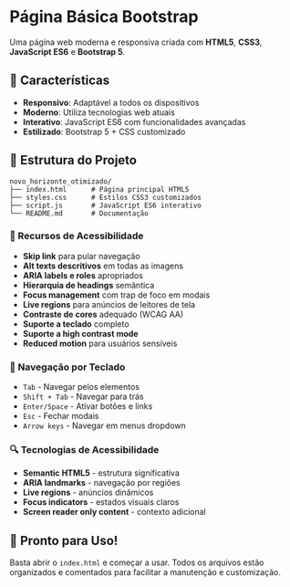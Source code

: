 # Página Básica Bootstrap

Uma página web moderna e responsiva criada com **HTML5**, **CSS3**, **JavaScript ES6** e **Bootstrap 5**.

## 🚀 Características

- **Responsivo**: Adaptável a todos os dispositivos
- **Moderno**: Utiliza tecnologias web atuais
- **Interativo**: JavaScript ES6 com funcionalidades avançadas
- **Estilizado**: Bootstrap 5 + CSS customizado

## 📁 Estrutura do Projeto

```
novo_horizonte_otimizado/
├── index.html      # Página principal HTML5
├── styles.css      # Estilos CSS3 customizados
├── script.js       # JavaScript ES6 interativo
└── README.md       # Documentação
```


### 🎯 Recursos de Acessibilidade
- **Skip link** para pular navegação
- **Alt texts descritivos** em todas as imagens
- **ARIA labels e roles** apropriados
- **Hierarquia de headings** semântica
- **Focus management** com trap de foco em modais
- **Live regions** para anúncios de leitores de tela
- **Contraste de cores** adequado (WCAG AA)
- **Suporte a teclado** completo
- **Suporte a high contrast mode**
- **Reduced motion** para usuários sensíveis

### 🎹 Navegação por Teclado
- `Tab` - Navegar pelos elementos
- `Shift + Tab` - Navegar para trás
- `Enter/Space` - Ativar botões e links
- `Esc` - Fechar modais
- `Arrow keys` - Navegar em menus dropdown

### 🔍 Tecnologias de Acessibilidade
- **Semantic HTML5** - estrutura significativa
- **ARIA landmarks** - navegação por regiões
- **Live regions** - anúncios dinâmicos
- **Focus indicators** - estados visuais claros
- **Screen reader only content** - contexto adicional

## 🎉 Pronto para Uso!

Basta abrir o `index.html` e começar a usar. Todos os arquivos estão organizados e comentados para facilitar a manutenção e customização.